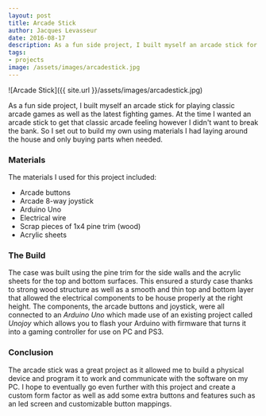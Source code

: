 ```yaml
---
layout: post
title: Arcade Stick
author: Jacques Levasseur
date: 2016-08-17
description: As a fun side project, I built myself an arcade stick for playing classic arcade games
tags:
- projects
image: /assets/images/arcadestick.jpg
---
```


![Arcade Stick]({{ site.url }}/assets/images/arcadestick.jpg)

As a fun side project, I built myself an arcade stick for playing classic arcade games as well as the latest fighting games. At the time I wanted an arcade stick to get that classic arcade feeling however I didn't want to break the bank. So I set out to build my own using materials I had laying around the house and only buying parts when needed.

### Materials

The materials I used for this project included:

* Arcade buttons
* Arcade 8-way joystick
* Arduino Uno
* Electrical wire
* Scrap pieces of 1x4 pine trim (wood)
* Acrylic sheets

### The Build

The case was built using the pine trim for the side walls and the acrylic sheets for the top and bottom surfaces. This ensured a sturdy case thanks to strong wood structure as well as a smooth and thin top and bottom layer that allowed the electrical components to be house properly at the right height. The components, the arcade buttons and joystick, were all connected to an _Arduino Uno_ which made use of an existing project called _Unojoy_ which allows you to flash your Arduino with firmware that turns it into a gaming controller for use on PC and PS3.

### Conclusion

The arcade stick was a great project as it allowed me to build a physical device and program it to work and communicate with the software on my PC. I hope to eventually go even further with this project and create a custom form factor as well as add some extra buttons and features such as an led screen and
customizable button mappings.
